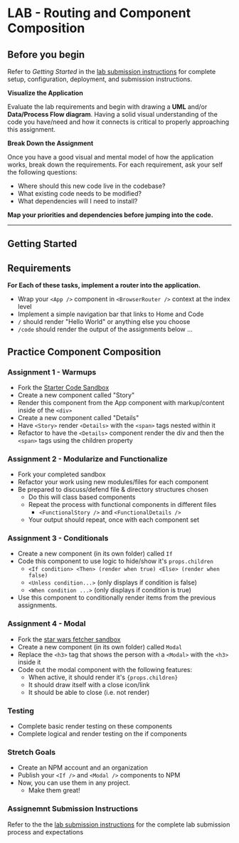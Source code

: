 # LAB - Routing and Component Composition

## Before you begin
Refer to *Getting Started*  in the [lab submission instructions](../../../reference/submission-instructions/labs/README.md) for complete setup, configuration, deployment, and submission instructions.

**Visualize the Application**

Evaluate the lab requirements and begin with drawing a **UML** and/or **Data/Process Flow diagram**.  Having a solid visual understanding of the code you have/need and how it connects is critical to properly approaching this assignment.

**Break Down the Assignment**

Once you have a good visual and mental model of how the application works, break down the requirements. For each requirement, ask your self the following questions:

* Where should this new code live in the codebase?
* What existing code needs to be modified?
* What dependencies will I need to install?

**Map your priorities and dependencies before jumping into the code.**

---

## Getting Started

## Requirements

**For Each of these tasks, implement a router into the application.**

* Wrap your `<App />` component in `<BrowserRouter />` context at the index level
* Implement a simple navigation bar that links to Home and Code
* `/` should render "Hello World" or anything else you choose
* `/code` should render the output of the assignments below ...


## Practice Component Composition
### Assignment 1 - Warmups
* Fork the [Starter Code Sandbox](https://codesandbox.io/s/2zpknvmk0n)
* Create a new component called "Story"
* Render this component from the App component with markup/content inside of the `<div>`
* Create a new component called "Details"
* Have `<Story>` render `<Details>` with the `<span>` tags nested within it
* Refactor to have the `<Details>` component render the div and then the `<span>` tags using the children property

### Assignment 2  - Modularize and Functionalize
* Fork your completed sandbox
* Refactor your work using new modules/files for each component
* Be prepared to discuss/defend file & directory structures chosen
  * Do this will class based components
  * Repeat the process with functional components in different files
    * `<FunctionalStory />` and `<FunctionalDetails />`
  * Your output should repeat, once with each component set

### Assignment 3  - Conditionals
* Create a new component (in its own folder) called `If`
* Code this component to use logic to hide/show it's `props.children`
  * `<If condition> <Then> (render when true) <Else> (render when false)`
  * `<Unless condition...>` (only displays if condition is false)
  * `<When condition ...>` (only displays if condition is true)
* Use this component to conditionally render items from the previous assignments.

### Assignment 4  - Modal
* Fork the [star wars fetcher sandbox](https://codesandbox.io/s/1o64l8pqm4)
* Create a new component (in its own folder) called `Modal`
* Replace the `<h3>` tag that shows the person with a `<Modal>` with the `<h3>` inside it
* Code out the modal component with the following features:
  * When active, it should render it's `{props.children}`
  * It should draw itself with a close icon/link
  * It should be able to close (i.e. not render)


### Testing
* Complete basic render testing on these components
* Complete logical and render testing on the if components

### Stretch Goals
* Create an NPM account and an organization
* Publish your `<If />` and `<Modal />` components to NPM
* Now, you can use them in any project.
  * Make them great!

### Assignemnt Submission Instructions
Refer to the the [lab submission instructions](../../../reference/submission-instructions/labs/README.md) for the complete lab submission process and expectations
